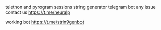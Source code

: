 telethon and pyrogram sessions string generator telegram bot 
any issue contact us https://t.me/neuralp

working bot https://t.me/strin9genbot







